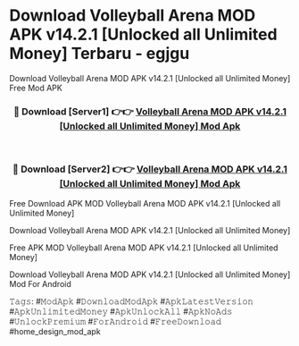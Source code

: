 # Download Volleyball Arena MOD APK v14.2.1 [Unlocked all Unlimited Money] Terbaru - egjgu
Download Volleyball Arena MOD APK v14.2.1 [Unlocked all Unlimited Money] Free Mod APK

<div align="center">
<h3>🔴 Download [Server1] 👉👉 <a href="https://apk-comot.site?title=Volleyball_Arena_MOD_APK_v14.2.1_[Unlocked_all_Unlimited_Money]">Volleyball Arena MOD APK v14.2.1 [Unlocked all Unlimited Money] Mod Apk</a></h3><br>

<h3>🔴 Download [Server2] 👉👉 <a href="https://apk-comot.site?title=Volleyball_Arena_MOD_APK_v14.2.1_[Unlocked_all_Unlimited_Money]">Volleyball Arena MOD APK v14.2.1 [Unlocked all Unlimited Money] Mod Apk</a></h3>
</div>


Free Download APK MOD Volleyball Arena MOD APK v14.2.1 [Unlocked all Unlimited Money]

Download Volleyball Arena MOD APK v14.2.1 [Unlocked all Unlimited Money] 

Free APK MOD Volleyball Arena MOD APK v14.2.1 [Unlocked all Unlimited Money] 

Download Volleyball Arena MOD APK v14.2.1 [Unlocked all Unlimited Money] Mod For Android

𝚃𝚊𝚐𝚜: #𝙼𝚘𝚍𝙰𝚙𝚔 #𝙳𝚘𝚠𝚗𝚕𝚘𝚊𝚍𝙼𝚘𝚍𝙰𝚙𝚔 #𝙰𝚙𝚔𝙻𝚊𝚝𝚎𝚜𝚝𝚅𝚎𝚛𝚜𝚒𝚘𝚗 #𝙰𝚙𝚔𝚄𝚗𝚕𝚒𝚖𝚒𝚝𝚎𝚍𝙼𝚘𝚗𝚎𝚢 #𝙰𝚙𝚔𝚄𝚗𝚕𝚘𝚌𝚔𝙰𝚕𝚕 #𝙰𝚙𝚔𝙽𝚘𝙰𝚍𝚜 #𝚄𝚗𝚕𝚘𝚌𝚔𝙿𝚛𝚎𝚖𝚒𝚞𝚖 #𝙵𝚘𝚛𝙰𝚗𝚍𝚛𝚘𝚒𝚍 #𝙵𝚛𝚎𝚎𝙳𝚘𝚠𝚗𝚕𝚘𝚊𝚍 #home_design_mod_apk
